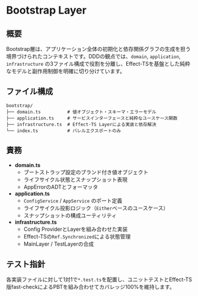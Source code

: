 # Bootstrap Layer

## 概要

Bootstrap層は、アプリケーション全体の初期化と依存関係グラフの生成を担う境界づけられたコンテキストです。DDDの観点では、`domain`, `application`, `infrastructure` の3ファイル構成で役割を分離し、Effect-TSを基盤とした純粋なモデルと副作用制御を明確に切り分けています。

## ファイル構成

```
bootstrap/
├── domain.ts          # 値オブジェクト・スキーマ・エラーモデル
├── application.ts     # サービスインターフェースと純粋なユースケース関数
├── infrastructure.ts  # Effect-TS Layerによる実装と依存解決
└── index.ts           # バレルエクスポートのみ
```

## 責務

- **domain.ts**
  - ブートストラップ設定のブランド付き値オブジェクト
  - ライフサイクル状態とスナップショット表現
  - AppErrorのADTとフォーマッタ
- **application.ts**
  - `ConfigService` / `AppService` のポート定義
  - ライフサイクル投影ロジック（`Either`ベースのユースケース）
  - スナップショットの構成ユーティリティ
- **infrastructure.ts**
  - Config ProviderとLayerを組み合わせた実装
  - Effect-TSの`Ref.Synchronized`による状態管理
  - MainLayer / TestLayerの合成

## テスト指針

各実装ファイルに対して1対1で`*.test.ts`を配置し、ユニットテストとEffect-TS版fast-checkによるPBTを組み合わせてカバレッジ100%を維持します。
